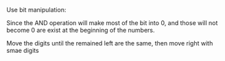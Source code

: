 Use bit manipulation:

Since the AND operation will make most of the bit into 0, and those will not become 0 are exist at the beginning of the numbers.

Move the digits until the remained left are the same, then move right with smae digits
